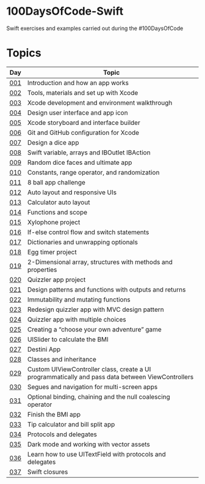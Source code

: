 # 100DaysOfCode-Swift
Swift exercises and examples carried out during the #100DaysOfCode

# Topics
| Day  | Topic |
| ------------- | ------------- |
| [001](https://github.com/simonemargio/100DaysOfCode-Swift/tree/main/001)  | Introduction and how an app works |
| [002](https://github.com/simonemargio/100DaysOfCode-Swift/tree/main/002)  | Tools, materials and set up with Xcode |
| [003](https://github.com/simonemargio/100DaysOfCode-Swift/tree/main/003)  | Xcode development and environment walkthrough |
| [004](https://github.com/simonemargio/100DaysOfCode-Swift/tree/main/004)  | Design user interface and app icon |
| [005](https://github.com/simonemargio/100DaysOfCode-Swift/tree/main/005)  | Xcode storyboard and interface builder |
| [006](https://github.com/simonemargio/100DaysOfCode-Swift/tree/main/006)  | Git and GitHub configuration for Xcode |
| [007](https://github.com/simonemargio/100DaysOfCode-Swift/tree/main/007)  | Design a dice app |
| [008](https://github.com/simonemargio/100DaysOfCode-Swift/tree/main/008)  | Swift variable, arrays and IBOutlet IBAction |
| [009](https://github.com/simonemargio/100DaysOfCode-Swift/tree/main/009)  | Random dice faces and ultimate app |
| [010](https://github.com/simonemargio/100DaysOfCode-Swift/tree/main/010)  | Constants, range operator, and randomization |
| [011](https://github.com/simonemargio/100DaysOfCode-Swift/tree/main/011)  | 8 ball app challenge |
| [012](https://github.com/simonemargio/100DaysOfCode-Swift/tree/main/012)  | Auto layout and responsive UIs |
| [013](https://github.com/simonemargio/100DaysOfCode-Swift/tree/main/013)  | Calculator auto layout |
| [014](https://github.com/simonemargio/100DaysOfCode-Swift/tree/main/014)  | Functions and scope |
| [015](https://github.com/simonemargio/100DaysOfCode-Swift/tree/main/015)  | Xylophone project |
| [016](https://github.com/simonemargio/100DaysOfCode-Swift/tree/main/016)  | If-else control flow and switch statements |
| [017](https://github.com/simonemargio/100DaysOfCode-Swift/tree/main/017)  | Dictionaries and unwrapping optionals |
| [018](https://github.com/simonemargio/100DaysOfCode-Swift/tree/main/018)  | Egg timer project |
| [019](https://github.com/simonemargio/100DaysOfCode-Swift/tree/main/019)  | 2-Dimensional array, structures with methods and properties |
| [020](https://github.com/simonemargio/100DaysOfCode-Swift/tree/main/020)  | Quizzler app project |
| [021](https://github.com/simonemargio/100DaysOfCode-Swift/tree/main/021)  | Design patterns and functions with outputs and returns |
| [022](https://github.com/simonemargio/100DaysOfCode-Swift/tree/main/022)  | Immutability and mutating functions |
| [023](https://github.com/simonemargio/100DaysOfCode-Swift/tree/main/023)  | Redesign quizzler app with MVC design pattern |
| [024](https://github.com/simonemargio/100DaysOfCode-Swift/tree/main/024)  | Quizzler app with multiple choices |
| [025](https://github.com/simonemargio/100DaysOfCode-Swift/tree/main/025)  | Creating a “choose your own adventure” game |
| [026](https://github.com/simonemargio/100DaysOfCode-Swift/tree/main/026)  | UISlider to calculate the BMI |
| [027](https://github.com/simonemargio/100DaysOfCode-Swift/tree/main/027)  | Destini App |
| [028](https://github.com/simonemargio/100DaysOfCode-Swift/tree/main/028)  | Classes and inheritance |
| [029](https://github.com/simonemargio/100DaysOfCode-Swift/tree/main/029)  | Custom UIViewController class, create a UI programmatically and pass data between ViewControllers |
| [030](https://github.com/simonemargio/100DaysOfCode-Swift/tree/main/030)  | Segues and navigation for multi-screen apps |
| [031](https://github.com/simonemargio/100DaysOfCode-Swift/tree/main/031)  | Optional binding, chaining and the null coalescing operator |
| [032](https://github.com/simonemargio/100DaysOfCode-Swift/tree/main/032)  | Finish the BMI app |
| [033](https://github.com/simonemargio/100DaysOfCode-Swift/tree/main/033)  | Tip calculator and bill split app |
| [034](https://github.com/simonemargio/100DaysOfCode-Swift/tree/main/034)  | Protocols and delegates |
| [035](https://github.com/simonemargio/100DaysOfCode-Swift/tree/main/035)  | Dark mode and working with vector assets |
| [036](https://github.com/simonemargio/100DaysOfCode-Swift/tree/main/036)  | Learn how to use UITextField with protocols and delegates |
| [037](https://github.com/simonemargio/100DaysOfCode-Swift/tree/main/037)  | Swift closures |
